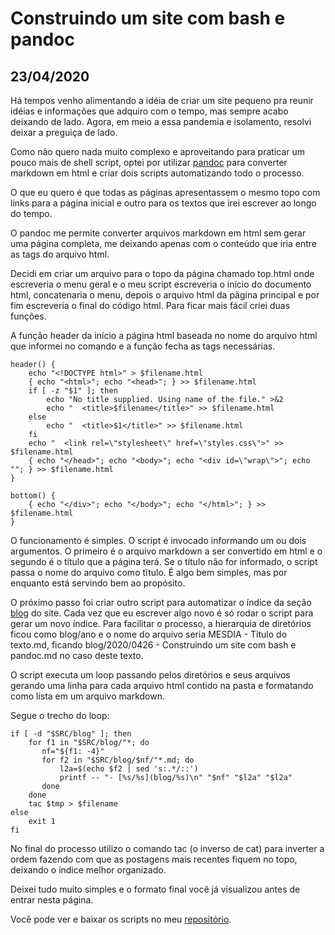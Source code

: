 # Construindo um site com bash e pandoc
## 23/04/2020
Há tempos venho alimentando a idéia de criar um site pequeno pra reunir idéias e informações que adquiro com o tempo, mas sempre acabo deixando de lado.
Agora, em meio a essa pandemia e isolamento, resolvi deixar a preguiça de lado.

Como não quero nada muito complexo e aproveitando para praticar um pouco mais de shell script, optei por utilizar [pandoc](https://pandoc.org/) para converter markdown em html e criar dois scripts automatizando todo o processo.

O que eu quero é que todas as páginas apresentassem o mesmo topo com links para a página inicial e outro para os textos que irei escrever ao longo do tempo.

O pandoc me permite converter arquivos markdown em html sem gerar uma página completa, me deixando apenas com o conteúdo que iria entre as tags <body></body> do arquivo html.

Decidi em criar um arquivo para o topo da página chamado top.html onde escreveria o menu geral e o meu script escreveria o início do documento html, concatenaria o menu, depois o arquivo html da pãgina principal e por fim escreveria o final do código html. Para ficar mais fácil criei duas funções.

A função header da início a página html baseada no nome do arquivo html que informei no comando e a função fecha as tags necessárias.

    header() {
        echo "<!DOCTYPE html>" > $filename.html
        { echo "<html>"; echo "<head>"; } >> $filename.html
        if [ -z "$1" ]; then
            echo "No title supplied. Using name of the file." >&2
            echo "  <title>$filename</title>" >> $filename.html
        else
            echo "  <title>$1</title>" >> $filename.html
        fi
        echo "  <link rel=\"stylesheet\" href=\"styles.css\">" >> $filename.html
        { echo "</head>"; echo "<body>"; echo "<div id=\"wrap\">"; echo ""; } >> $filename.html
    }
    
    bottom() {
        { echo "</div>"; echo "</body>"; echo "</html>"; } >> $filename.html
    }

O funcionamento é simples. O script é invocado informando um ou dois argumentos. O primeiro é o arquivo markdown a ser convertido em html e o segundo é o título que a página terá. Se o título não for informado, o script passa o nome do arquivo como tĩtulo.
É algo bem simples, mas por enquanto está servindo bem ao propósito.

O próximo passo foi criar outro script para automatizar o índice da seção [blog](/blog.html) do site. Cada vez que eu escrever algo novo é só rodar o script para gerar um novo índice.
Para facilitar o processo, a hierarquia de diretórios ficou como blog/ano e o nome do arquivo seria MESDIA - Titulo do texto.md, ficando blog/2020/0426 - Construindo um site com bash e pandoc.md no caso deste texto.

O script executa um loop passando pelos diretórios e seus arquivos gerando uma linha para cada arquivo html contido na pasta e formatando como lista em um arquivo markdown.

Segue o trecho do loop:

    if [ -d "$SRC/blog" ]; then
        for f1 in "$SRC/blog/"*; do
           nf="${f1: -4}"
           for f2 in "$SRC/blog/$nf/"*.md; do
               l2a=$(echo $f2 | sed 's:.*/::')
               printf -- "- [%s/%s](blog/%s)\n" "$nf" "$l2a" "$l2a"
           done
        done
        tac $tmp > $filename
    else
        exit 1
    fi

No final do processo utilizo o comando tac (o inverso de cat) para inverter a ordem fazendo com que as postagens mais recentes fiquem no topo, deixando o índice melhor organizado.

Deixei tudo muito simples e o formato final você já visualizou antes de entrar nesta página.

Você pode ver e baixar os scripts no meu [repositório](https://github.com/crdpa/bsgs).
